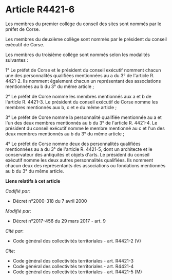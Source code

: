 # Article R4421-6

Les membres du premier collège du conseil des sites sont nommés par le préfet de Corse.

Les membres du deuxième collège sont nommés par le président du conseil exécutif de Corse.

Les membres du troisième collège sont nommés selon les modalités suivantes :

1° Le préfet de Corse et le président du conseil exécutif nomment chacun une des personnalités qualifiées mentionnées au a du
3° de l'article R. 4421-2. Ils nomment également chacun un représentant des associations mentionnées au b du 3° du même
article ;

2° Le préfet de Corse nomme les membres mentionnés aux a et b de l'article R. 4421-3. Le président du conseil exécutif de
Corse nomme les membres mentionnés aux b, c et e du même article ;

3° Le préfet de Corse nomme la personnalité qualifiée mentionnée au a et l'un des deux membres mentionnés au b du 3° de
l'article R. 4421-4. Le président du conseil exécutif nomme le membre mentionné au c et l'un des deux membres mentionnés au b
du 3° du même article ;

4° Le préfet de Corse nomme deux des personnalités qualifiées mentionnées au a du 3° de l'article R. 4421-5, dont un
architecte et le conservateur des antiquités et objets d'arts. Le président du conseil exécutif nomme les deux autres
personnalités qualifiées. Ils nomment chacun deux des représentants des associations ou fondations mentionnés au b du 3° du
même article.

**Liens relatifs à cet article**

_Codifié par_:

  - Décret n°2000-318 du 7 avril 2000

_Modifié par_:

  - Décret n°2017-456 du 29 mars 2017 - art. 9

_Cité par_:

  - Code général des collectivités territoriales - art. R4421-2 (V)

_Cite_:

  - Code général des collectivités territoriales - art. R4421-3
  - Code général des collectivités territoriales - art. R4421-4
  - Code général des collectivités territoriales - art. R4421-5 (M)
